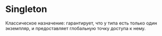 # Singleton

Классическое назначение: гарантирует, что у типа есть только один экземпляр, и предоставляет глобальную точку доступа к нему.

